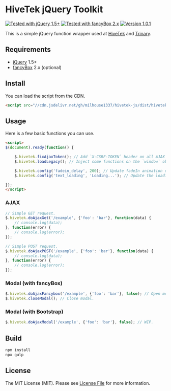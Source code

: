 # HiveTek jQuery Toolkit

[![Tested with jQuery 1.5+](https://img.shields.io/badge/jQuery-1.5+-0769AD.svg)](https://jquery.com/)
[![Tested with fancyBox 2.x](https://img.shields.io/badge/fancyBox-2.x-FF5268.svg)](https://fancyapps.com/fancybox/)
[![Version 1.0.1](https://img.shields.io/badge/Version-1.0.1-success.svg)](#)

This is a simple jQuery function wrapper used at [HiveTek](https://www.hivetek.com/) and [Trinary](https://www.trinary.ca/).

## Requirements

- [jQuery](https://jquery.com/) 1.5+
- [fancyBox](https://fancyapps.com/fancybox/) 2.x (optional)

## Install

You can load the script from the CDN.

```html
<script src="//cdn.jsdelivr.net/gh/milhouse1337/hivetek-js/dist/hivetek.min.js"></script>
```

## Usage

Here is a few basic functions you can use.

```html
<script>
$(document).ready(function() {

    $.hivetek.fixAjaxToken(); // Add `X-CSRF-TOKEN` header on all AJAX requests.
    $.hivetek.loadLegacy(); // Inject some functions on the `window` object.

    $.hivetek.config('fadein_delay', 200); // Update fadeIn animation delay.
    $.hivetek.config('text_loading', 'Loading...'); // Update the loading text.

});
</script>
```

### AJAX

```javascript
// Simple GET request.
$.hivetek.doAjaxGet('/example', {'foo': 'bar'}, function(data) {
    // console.log(data);
}, function(error) {
    // console.log(error);
});
```

```javascript
// Simple POST request.
$.hivetek.doAjaxPOST('/example', {'foo': 'bar'}, function(data) {
    // console.log(data);
}, function(error) {
    // console.log(error);
});
```

### Modal (with fancyBox)

```javascript
$.hivetek.doAjaxFancybox('/example', {'foo': 'bar'}, false); // Open modal.
$.hivetek.closeModal(); // Close modal.
```

### Modal (with Bootstrap)

```javascript
$.hivetek.doAjaxModal('/example', {'foo': 'bar'}, false); // WIP.
```

## Build

```bash
npm install
npx gulp
```

## License

The MIT License (MIT). Please see [License File](LICENSE.md) for more information.
